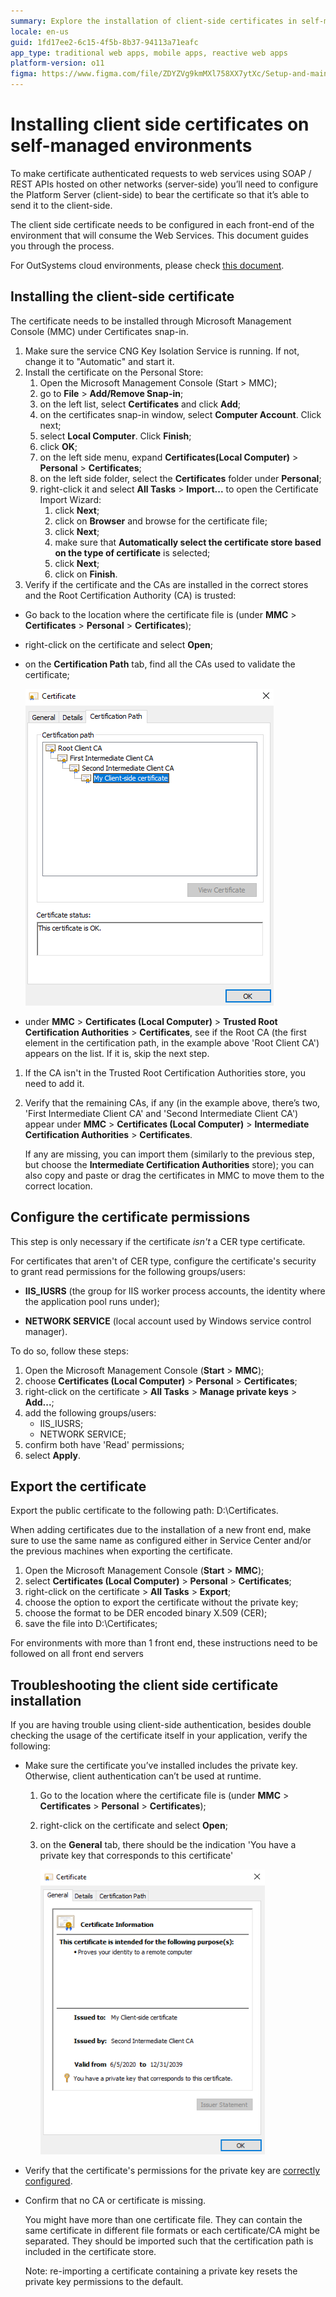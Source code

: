 ```yaml
---
summary: Explore the installation of client-side certificates in self-managed environments using OutSystems 11 (O11) for secure SOAP/REST API communications.
locale: en-us
guid: 1fd17ee2-6c15-4f5b-8b37-94113a71eafc
app_type: traditional web apps, mobile apps, reactive web apps
platform-version: o11
figma: https://www.figma.com/file/ZDYZVg9kmMXl758XX7ytXc/Setup-and-maintain-your-OutSystems-Infrastructure?type=design&node-id=2635%3A730&mode=design&t=PPL7U8XyNSIpuC5w-1
---
```


# Installing client side certificates on self-managed environments

To make certificate authenticated requests to web services using SOAP / REST APIs hosted on other networks (server-side) you’ll need to configure the Platform Server (client-side) to bear the certificate so that it’s able to send it to the client-side.

The client side certificate needs to be configured in each front-end of the environment that will consume the Web Services. This document guides you through the process.

For OutSystems cloud environments, please check [this document](https://success.outsystems.com/Support/Enterprise_Customers/Maintenance_and_Operations/Requesting_to_install_client-side_certificates_on_OutSystems_PaaS).

## Installing the client-side certificate

The certificate needs to be installed through Microsoft Management Console (MMC) under Certificates snap-in.

1. Make sure the service CNG Key Isolation Service is running. If not, change it to "Automatic" and start it.
1. Install the certificate on the Personal Store:
    1. Open the Microsoft Management Console (Start > MMC);
    1. go to **File** >  **Add/Remove Snap-in**;
    1. on the left list, select **Certificates** and click **Add**; 
    1. on the certificates snap-in window, select **Computer Account**. Click next;
    1. select **Local Computer**. Click **Finish**;
    1. click **OK**;
    1. on the left side menu, expand **Certificates(Local Computer)** > **Personal** > **Certificates**;
    1. on the left side folder, select the **Certificates** folder under **Personal**;
    1. right-click it and select **All Tasks** > **Import...** to open the Certificate Import Wizard:
        1. click **Next**;
        1. click on **Browser** and browse for the certificate file;
        1. click **Next**;
        1. make sure that **Automatically select the certificate store based on the type of certificate** is selected;
        1. click **Next**;
        1. click on **Finish**.       
1.   Verify if the certificate and the CAs are installed in the correct stores and the Root Certification Authority (CA) is trusted:

* Go back to the location where the certificate file is (under **MMC** > **Certificates** > **Personal** > **Certificates**);
* right-click on the certificate and select **Open**;
* on the **Certification Path** tab, find all the CAs used to validate the certificate;

    ![Screenshot showing the certification path verification process in the Microsoft Management Console](images/install-client-side-cert-on-premise_0.png "Certification Path Verification")

* under **MMC** > **Certificates (Local Computer)** > **Trusted Root Certification Authorities** > **Certificates**, see if the Root CA (the first element in the certification path, in the example above 'Root Client CA')  appears on the list. If it is, skip the next step.

1. If the CA isn't in the Trusted Root Certification Authorities store, you need to add it.

1. Verify that the remaining CAs, if any (in the example above, there’s two, 'First Intermediate Client CA' and 'Second Intermediate Client CA') appear under **MMC** > **Certificates (Local Computer)** > **Intermediate Certification Authorities** > **Certificates**.

    If any are missing, you can import them (similarly to the previous step, but choose the **Intermediate Certification Authorities** store); you can also copy and paste or drag the certificates in MMC to move them to the correct location.


## Configure  the certificate permissions

This step is only necessary if the certificate *isn't* a CER type certificate.

For certificates that aren't of CER type, configure the certificate's security to grant read permissions for the following groups/users:

* **IIS_IUSRS** (the group for IIS worker process accounts, the identity where the application pool runs under);

* **NETWORK SERVICE** (local account used by Windows service control manager).

To do so, follow these steps:

1. Open the Microsoft Management Console (**Start** > **MMC**);
1. choose **Certificates (Local Computer)** > **Personal** > **Certificates**;
1. right-click on the certificate > **All Tasks** > **Manage private keys** > **Add...**;
1. add the following groups/users:
    * IIS_IUSRS;
    * NETWORK SERVICE;
1. confirm both have 'Read' permissions;
1. select **Apply**.

## Export the certificate

Export the public certificate to the following path: D:\Certificates.

When adding certificates due to the installation of a new front end, make sure to use the same name as configured either in Service Center and/or the previous machines when exporting the certificate.

1. Open the Microsoft Management Console (**Start** > **MMC**);
1. select **Certificates (Local Computer)** > **Personal** > **Certificates**;
1. right-click on the certificate > **All Tasks** > **Export**;
1. choose the option to export the certificate without the private key;
1. choose the format to be DER encoded binary X.509 (CER);
1. save the file into D:\Certificates;

For environments with more than 1 front end, these instructions need to be followed on all front end servers

## Troubleshooting the client side certificate installation

If you are having trouble using client-side authentication, besides double checking the usage of the certificate itself in your application, verify the following:

* Make sure the certificate you’ve installed includes the private key. Otherwise, client authentication can’t be used at runtime.

    1. Go to the location where the certificate file is (under **MMC** > **Certificates** > **Personal** > **Certificates**);
    1. right-click on the certificate and select **Open**;
    1. on the **General** tab, there should be the indication 'You have a private key that corresponds to this certificate'

        ![Screenshot indicating the presence of a private key corresponding to the certificate in the Microsoft Management Console](images/install-client-side-cert-on-premise_1.png "Private Key Correspondence Confirmation")

* Verify that the certificate's permissions for the private key are [correctly configured](https://success.outsystems.com/Support/Enterprise_Customers/Maintenance_and_Operations/Installing_client_side_certificates_on_on-premises_environments#Configure__the_certificate_permissions).

* Confirm that no CA or certificate is missing. 

    You might have more than one certificate file. They can contain the same certificate in different file formats or each certificate/CA might be separated. They should be imported such that the certification path is included in the certificate store.

    Note: re-importing a certificate containing a private key resets the private key permissions to the default.


